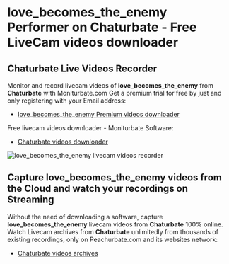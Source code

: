 # love_becomes_the_enemy Performer on Chaturbate - Free LiveCam videos downloader

## Chaturbate Live Videos Recorder

Monitor and record livecam videos of **love_becomes_the_enemy** from **Chaturbate** with Moniturbate.com
Get a premium trial for free by just and only registering with your Email address:
* [love_becomes_the_enemy Premium videos downloader](https://moniturbate.com/request-demo-licence-key.html)

Free livecam videos downloader - Moniturbate Software:
* [Chaturbate videos downloader](https://moniturbate.com/moniturbate-download-software.html)

![love_becomes_the_enemy livecam videos recorder](https://peachurnet.com/templates/moniturbate-software.png)


## Capture love_becomes_the_enemy videos from the Cloud and watch your recordings on Streaming

Without the need of downloading a software, capture **love_becomes_the_enemy** livecam videos from **Chaturbate** 100% online.
Watch Livecam archives from **Chaturbate** unlimitedly from thousands of existing recordings, only on Peachurbate.com and its websites network:
* [Chaturbate videos archives](https://peachurnet.com/)